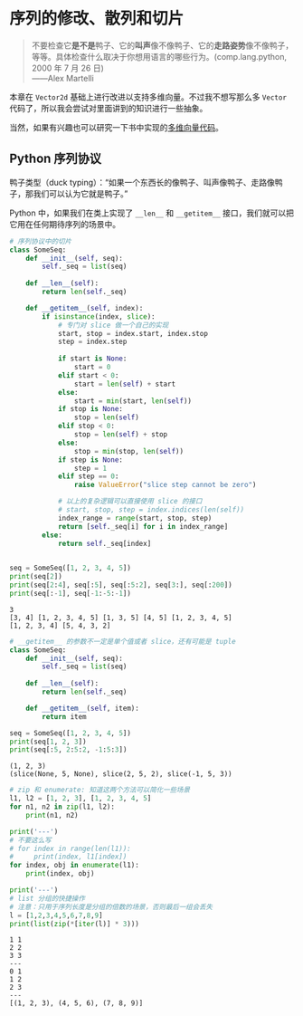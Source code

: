 
# 序列的修改、散列和切片
> 不要检查它**是不是**鸭子、它的**叫声**像不像鸭子、它的**走路姿势**像不像鸭子，等等。具体检查什么取决于你想用语言的哪些行为。(comp.lang.python, 2000 年 7 月 26 日)  
> ——Alex Martelli

本章在 `Vector2d` 基础上进行改进以支持多维向量。不过我不想写那么多 `Vector` 代码了，所以我会尝试对里面讲到的知识进行一些抽象。

当然，如果有兴趣也可以研究一下书中实现的[多维向量代码](https://github.com/fluentpython/example-code/tree/master/10-seq-hacking)。

## Python 序列协议
鸭子类型（duck typing）：“如果一个东西长的像鸭子、叫声像鸭子、走路像鸭子，那我们可以认为它就是鸭子。”

Python 中，如果我们在类上实现了 `__len__` 和 `__getitem__` 接口，我们就可以把它用在任何期待序列的场景中。


```python
# 序列协议中的切片
class SomeSeq:
    def __init__(self, seq):
        self._seq = list(seq)
    
    def __len__(self):
        return len(self._seq)

    def __getitem__(self, index):
        if isinstance(index, slice):
            # 专门对 slice 做一个自己的实现
            start, stop = index.start, index.stop
            step = index.step
            
            if start is None:
                start = 0
            elif start < 0:
                start = len(self) + start
            else:
                start = min(start, len(self))
            if stop is None:
                stop = len(self)
            elif stop < 0:
                stop = len(self) + stop
            else:
                stop = min(stop, len(self))
            if step is None:
                step = 1
            elif step == 0:
                raise ValueError("slice step cannot be zero")

            # 以上的复杂逻辑可以直接使用 slice 的接口
            # start, stop, step = index.indices(len(self))
            index_range = range(start, stop, step)
            return [self._seq[i] for i in index_range]
        else:
            return self._seq[index]

        
seq = SomeSeq([1, 2, 3, 4, 5])
print(seq[2])
print(seq[2:4], seq[:5], seq[:5:2], seq[3:], seq[:200])
print(seq[:-1], seq[-1:-5:-1])
```

    3
    [3, 4] [1, 2, 3, 4, 5] [1, 3, 5] [4, 5] [1, 2, 3, 4, 5]
    [1, 2, 3, 4] [5, 4, 3, 2]



```python
# __getitem__ 的参数不一定是单个值或者 slice，还有可能是 tuple
class SomeSeq:
    def __init__(self, seq):
        self._seq = list(seq)
    
    def __len__(self):
        return len(self._seq)

    def __getitem__(self, item):
        return item

seq = SomeSeq([1, 2, 3, 4, 5])
print(seq[1, 2, 3])
print(seq[:5, 2:5:2, -1:5:3])
```

    (1, 2, 3)
    (slice(None, 5, None), slice(2, 5, 2), slice(-1, 5, 3))



```python
# zip 和 enumerate: 知道这两个方法可以简化一些场景
l1, l2 = [1, 2, 3], [1, 2, 3, 4, 5]
for n1, n2 in zip(l1, l2):
    print(n1, n2)

print('---')
# 不要这么写
# for index in range(len(l1)):
#     print(index, l1[index])
for index, obj in enumerate(l1):
    print(index, obj)

print('---')
# list 分组的快捷操作
# 注意：只用于序列长度是分组的倍数的场景，否则最后一组会丢失
l = [1,2,3,4,5,6,7,8,9]
print(list(zip(*[iter(l)] * 3)))
```

    1 1
    2 2
    3 3
    ---
    0 1
    1 2
    2 3
    ---
    [(1, 2, 3), (4, 5, 6), (7, 8, 9)]

